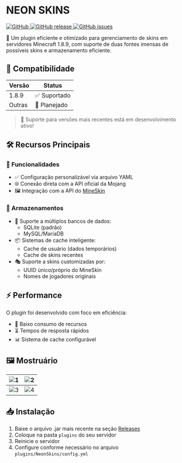 # NEON SKINS

[![GitHub](https://img.shields.io/github/license/neomin-2007/neonskins?color=ff69b4)
![GitHub release](https://img.shields.io/github/v/release/neomin-2007/neonskins?color=ff69b4)
![GitHub issues](https://img.shields.io/github/issues/neomin-2007/neonskins?color=ff69b4)](https://github.com/neomin-2007/Neon-Skins/edit/main/readme.md)

🤖 Um plugin eficiente e otimizado para gerenciamento de skins em servidores Minecraft 1.8.9, com suporte de duas fontes imensas de possíveis skins e armazenamento eficiente.

## 🧪 Compatibilidade

| Versão | Status       |
|--------|--------------|
| 1.8.9  | ✅ Suportado |
| Outras | 🚧 Planejado |

> 📌 Suporte para versões mais recentes está em desenvolvimento ativo!

## 🛠 Recursos Principais

### 🔧 Funcionalidades
- ✅ Configuração personalizável via arquivo YAML
- 🌐 Conexão direta com a API oficial da Mojang
- 🖼️ Integração com a API do [MineSkin](https://mineskin.org)

### 🔧 Armazenamentos
- 💾 Suporte a múltiplos bancos de dados:
  - SQLite (padrão)
  - MySQL/MariaDB
- 📦 Sistemas de cache inteligente:
  - Cache de usuário (dados temporários)
  - Cache de skins recentes
- 🎭 Suporte a skins customizadas por:
  - UUID único/próprio do MineSkin
  - Nomes de jogadores originais

## ⚡ Performance

O plugin foi desenvolvido com foco em eficiência:
- 🚀 Baixo consumo de recursos
- ⏳ Tempos de resposta rápidos
- 📊 Sistema de cache configurável

## 🖼️ Mostruário

| ![1](https://imgur.com/blvIeA5.png) | ![2](https://imgur.com/onJeC7G.png) |
|--------------------------------------|--------------------------------------|
| ![3](https://imgur.com/W0794XY.png) | ![4](https://imgur.com/SJh0imm.png) |

## 📥 Instalação

1. Baixe o arquivo .jar mais recente na seção [Releases](https://github.com/seu-usuario/NeonSkins/releases)
2. Coloque na pasta `plugins` do seu servidor
3. Reinicie o servidor
4. Configure conforme necessário no arquivo `plugins/NeonSkins/config.yml`
